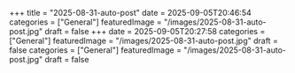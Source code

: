 +++
title = "2025-08-31-auto-post"
date = 2025-09-05T20:46:54
categories = ["General"]
featuredImage = "/images/2025-08-31-auto-post.jpg"
draft = false
+++
date = 2025-09-05T20:27:58
categories = ["General"]
featuredImage = "/images/2025-08-31-auto-post.jpg"
draft = false
categories = ["General"]
featuredImage = "/images/2025-08-31-auto-post.jpg"
draft = false
